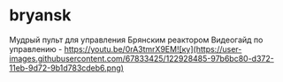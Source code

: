 # bryansk
Мудрый пульт для управления Брянским реактором
Видеогайд по управлению - https://youtu.be/0rA3tmrX9EM![ку](https://user-images.githubusercontent.com/67833425/122928485-97b6bc80-d372-11eb-9d72-9b1d783cdeb6.png)

